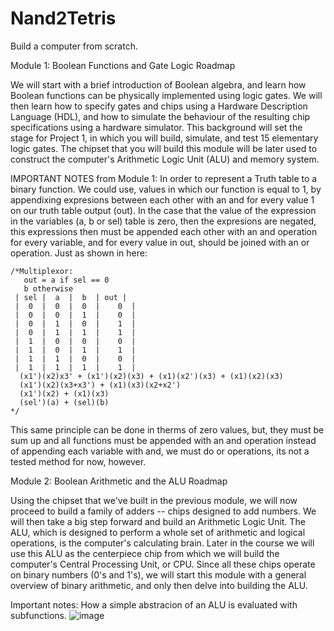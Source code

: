 # Nand2Tetris
 Build a computer from scratch.
 
 Module 1: Boolean Functions and Gate Logic Roadmap
 
 We will start with a brief introduction of Boolean algebra, and learn how Boolean functions can be physically implemented using logic gates. We will then learn how to specify gates and chips using a Hardware Description Language (HDL), and how to simulate the behaviour of the resulting chip specifications using a hardware simulator. This background will set the stage for Project 1, in which you will build, simulate, and test 15 elementary logic gates. The chipset that you will build this module will be later used to construct the computer's Arithmetic Logic Unit (ALU) and memory system.
 
 IMPORTANT NOTES from Module 1: In order to represent a Truth table to a binary function. We could use, values in which our function is equal to 1, by appendixing expresions between each other with an and for every value 1 on our truth table output (out). In the case that the value of the expression in the variables (a, b or sel) table is zero, then the expresions are negated, this expressions then must be appended each other with an and operation for every variable, and for every value in out, should be joined  with an or operation. Just as shown in here:
 ```
 /*Multiplexor:
    out = a if sel == 0 
    b otherwise
  | sel |  a  |  b  | out |
  |  0  |  0  |  0  |	 0  |
  |  0  |  0  |  1  |	 0  |
  |  0  |  1  |  0  |	 1  |
  |  0  |  1  |  1  |	 1  |
  |  1  |  0  |  0  |	 0  |
  |  1  |  0  |  1  |	 1  |
  |  1  |  1  |  0  |	 0  |
  |  1  |  1  |  1  |	 1  |
   (x1')(x2)x3' + (x1')(x2)(x3) + (x1)(x2')(x3) + (x1)(x2)(x3)
   (x1')(x2)(x3+x3') + (x1)(x3)(x2+x2')
   (x1')(x2) + (x1)(x3)
   (sel')(a) + (sel)(b)
*/
```
This same principle can be done in therms of zero values, but, they must be sum up and all functions must be appended with an and operation instead of appending each variable with and, we must do or operations, its not a tested method for now, however.

Module 2: Boolean Arithmetic and the ALU Roadmap

 Using the chipset that we've built in the previous module, we will now proceed to build a family of adders -- chips designed to add numbers. We will then take a big step forward and build an Arithmetic Logic Unit. The ALU, which is designed to perform a whole set of arithmetic and logical operations, is the computer's calculating brain. Later in the course we will use this ALU as the centerpiece chip from which we will build the computer's Central Processing Unit, or CPU. Since all these chips operate on binary numbers (0's and 1's), we will start this module with a general overview of binary arithmetic, and only then delve into building the ALU.
 
 Important notes: How a simple abstracion of an ALU is evaluated with subfunctions.
 ![image](https://user-images.githubusercontent.com/36864288/197629944-31dd09c3-59df-4fa0-af44-35489f165ea1.png)

